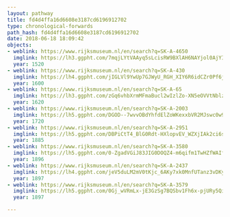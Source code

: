 ```yaml
---
layout: pathway
title: fd4d4ffa16d6608e3187cd6196912702
type: chronological-forwards
path_hash: fd4d4ffa16d6608e3187cd6196912702
date: 2018-06-18 18:09:42
objects:
- weblink: https://www.rijksmuseum.nl/en/search?q=SK-A-4650
  imglink: https://lh3.ggpht.com/7mqjLYtVAAyq5sLcisRW9BXlAH6NAYjol0AjYIwg6qEe0GlQGrzGnydLVXsnpz8VimKRxnvVXs7IGChPEwwbSGZBFg=s200
  year: 1520
- weblink: https://www.rijksmuseum.nl/en/search?q=SK-A-430
  imglink: https://lh4.ggpht.com/jIGLVl9YwUp7GJWyU_RGH_XIY6R6idCZr0Pf6jlsDiME68FUVkdQrATl1jD-nrZ1UDNWpsbg7VxLhVPWoZ4MDzakxkw=s200
  year: 1600
- weblink: https://www.rijksmuseum.nl/en/search?q=SK-A-65
  imglink: https://lh3.ggpht.com/zGq6vhbXrmMFmaBucl2wIzlZo-XN5eOVVtNblzToIPDuj7TmFvP-zUh4F1XnC9oZ-d7z0pEpPIwMzk5Of7BCM8EZUWI=s200
  year: 1620
- weblink: https://www.rijksmuseum.nl/en/search?q=SK-A-2003
  imglink: https://lh5.ggpht.com/DGOD--7wvvOBdYhfdElZoWKexxbVR2MJswc0w9xNRZqXzcvHZTXiOd-WoaK4uFPvObXcfp9VWQrE0YZ4GcdRvm4G7w=s200
  year: 1720
- weblink: https://www.rijksmuseum.nl/en/search?q=SK-A-2951
  imglink: https://lh5.ggpht.com/DBPiCtT4_BlG0Rdt-HXlopvEV_WZXjIAk2ci6sEMjxbbRumjv1W37gHpe8E5lKKsaNBaI41f2Lv6TImylGANDgFZig=s200
  year: 1885
- weblink: https://www.rijksmuseum.nl/en/search?q=SK-A-3580
  imglink: https://lh5.ggpht.com/0-ZgadVGiJ83JIG0DOQZ4-m6qifm1TwHZfWAIfFdJfysOm58_5e4rdmPdpzJe4TD4ch6HHyCKuVGenVsZvkIKJwoUwg=s200
  year: 1896
- weblink: https://www.rijksmuseum.nl/en/search?q=SK-A-2437
  imglink: https://lh4.ggpht.com/jeV5duLM2mV0tKjc_6AKy7xk0MnfUTanz3vDKyDN63ZbIOUSaJR_dY19NiWwWwe8GlE9N6x_N_OMAYPIlrefFK4r3KE=s200
  year: 1897
- weblink: https://www.rijksmuseum.nl/en/search?q=SK-A-3579
  imglink: https://lh5.ggpht.com/0Gj_wVRmLx-jE3GzSg7BQSbv1Fh6x-pjURy5QipLayfFLbNv4ek-8AMDTXyGMavs1hYQnkorQcTCDXnQLZdKIuHyOQ=s200
  year: 1897

---
```


